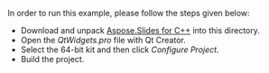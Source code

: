In order to run this example, please follow the steps given below:
- Download and unpack [Aspose.Slides for C++](https://downloads.aspose.com/slides/cpp/new-releases/aspose.slides-for-c---21.2/) into this directory.
- Open the *QtWidgets.pro* file with Qt Creator. 
- Select the 64-bit kit and then click *Configure Project*.
- Build the project.